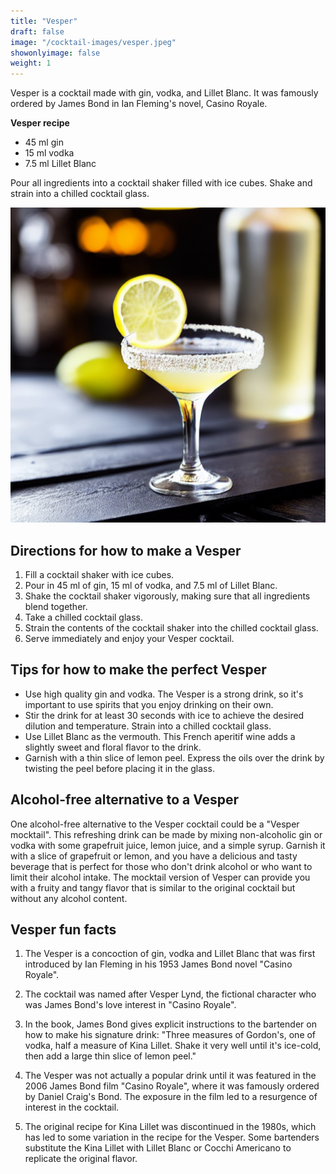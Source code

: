 ```yaml
---
title: "Vesper"
draft: false
image: "/cocktail-images/vesper.jpeg"
showonlyimage: false
weight: 1
---
```


Vesper is a cocktail made with gin, vodka, and Lillet Blanc. It was famously ordered by James Bond in Ian Fleming's novel, Casino Royale.

<!--more-->

**Vesper recipe**

- 45 ml gin
- 15 ml vodka
- 7.5 ml Lillet Blanc


Pour all ingredients into a cocktail shaker filled with ice cubes. Shake and strain into a chilled cocktail glass.

![](/cocktail-images/vesper.jpeg)


## Directions for how to make a Vesper

1. Fill a cocktail shaker with ice cubes.
2. Pour in 45 ml of gin, 15 ml of vodka, and 7.5 ml of Lillet Blanc.
3. Shake the cocktail shaker vigorously, making sure that all ingredients blend together.
4. Take a chilled cocktail glass.
5. Strain the contents of the cocktail shaker into the chilled cocktail glass.
6. Serve immediately and enjoy your Vesper cocktail.

## Tips for how to make the perfect Vesper

- Use high quality gin and vodka. The Vesper is a strong drink, so it's important to use spirits that you enjoy drinking on their own.
- Stir the drink for at least 30 seconds with ice to achieve the desired dilution and temperature. Strain into a chilled cocktail glass.
- Use Lillet Blanc as the vermouth. This French aperitif wine adds a slightly sweet and floral flavor to the drink.
- Garnish with a thin slice of lemon peel. Express the oils over the drink by twisting the peel before placing it in the glass.

## Alcohol-free alternative to a Vesper

One alcohol-free alternative to the Vesper cocktail could be a "Vesper mocktail". This refreshing drink can be made by mixing non-alcoholic gin or vodka with some grapefruit juice, lemon juice, and a simple syrup. Garnish it with a slice of grapefruit or lemon, and you have a delicious and tasty beverage that is perfect for those who don't drink alcohol or who want to limit their alcohol intake. The mocktail version of Vesper can provide you with a fruity and tangy flavor that is similar to the original cocktail but without any alcohol content.

## Vesper fun facts

1. The Vesper is a concoction of gin, vodka and Lillet Blanc that was first introduced by Ian Fleming in his 1953 James Bond novel "Casino Royale".

2. The cocktail was named after Vesper Lynd, the fictional character who was James Bond's love interest in "Casino Royale".

3. In the book, James Bond gives explicit instructions to the bartender on how to make his signature drink: "Three measures of Gordon's, one of vodka, half a measure of Kina Lillet. Shake it very well until it's ice-cold, then add a large thin slice of lemon peel."

4. The Vesper was not actually a popular drink until it was featured in the 2006 James Bond film "Casino Royale", where it was famously ordered by Daniel Craig's Bond. The exposure in the film led to a resurgence of interest in the cocktail.

5. The original recipe for Kina Lillet was discontinued in the 1980s, which has led to some variation in the recipe for the Vesper. Some bartenders substitute the Kina Lillet with Lillet Blanc or Cocchi Americano to replicate the original flavor.
